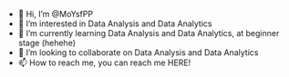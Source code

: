 - 👋 Hi, I’m @MoYsfPP
- 👀 I’m interested in Data Analysis and Data Analytics
- 🌱 I’m currently learning Data Analysis and Data Analytics, at beginner stage (hehehe)
- 💞️ I’m looking to collaborate on Data Analysis and Data Analytics
- 📫 How to reach me, you can reach me HERE!

<!---
MoYsfPP/MoYsfPP is a ✨ special ✨ repository because its `README.md` (this file) appears on your GitHub profile.
You can click the Preview link to take a look at your changes.
--->
